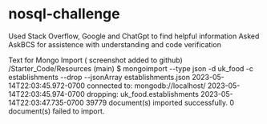 # nosql-challenge

Used Stack Overflow, Google and ChatGpt to find helpful information
Asked AskBCS for assistence with understanding and code verification



Text for Mongo Import ( screenshot added to github)
/Starter_Code/Resources (main)
$ mongoimport --type json -d uk_food -c establishments --drop --jsonArray establishments.json
2023-05-14T22:03:45.972-0700    connected to: mongodb://localhost/
2023-05-14T22:03:45.974-0700    dropping: uk_food.establishments
2023-05-14T22:03:47.735-0700    39779 document(s) imported successfully. 0 document(s) failed to import.

